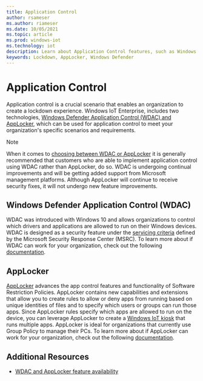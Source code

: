 ```yaml
---
title: Application Control
author: rsameser
ms.author: riameser
ms.date: 10/05/2021
ms.topic: article
ms.prod: windows-iot
ms.technology: iot
description: Learn about Application Control features, such as Windows Defender Application Control (WDAC) and AppLocker, in Windows IoT Enterprise.
keywords: Lockdown, AppLocker, Windows Defender
---
```


# Application Control
Application control is a crucial scenario that enables an organization to create a lockdown experience. Windows IoT Enterprise, includes two technologies, [Windows Defender Application Control (WDAC) and AppLocker](/windows/security/threat-protection/windows-defender-application-control/wdac-and-applocker-overview), which can be used for application control to meet your organization's specific scenarios and requirements.

> [!NOTE]
> When it comes to [choosing between WDAC or AppLocker](/windows/security/threat-protection/windows-defender-application-control/wdac-and-applocker-overview#choose-when-to-use-wdac-or-applocker) it is generally recommended that customers who are able to implement application control using WDAC rather than AppLocker, do so. WDAC is undergoing continual improvements and will be getting added support from Microsoft management platforms. Although AppLocker will continue to receive security fixes, it will not undergo new feature improvements.

## Windows Defender Application Control (WDAC)
WDAC was introduced with Windows 10 and allows organizations to control which drivers and applications are allowed to run on their Windows devices. WDAC is designed as a security feature under the [servicing criteria](/msrc/windows-security-servicing-criteria?rtc=1) defined by the Microsoft Security Response Center (MSRC). To learn more about if WDAC can work for your organization, check out the following [documentation](/windows/security/threat-protection/windows-defender-application-control/windows-defender-application-control-deployment-guide).

## AppLocker
[AppLocker](/windows/security/threat-protection/windows-defender-application-control/applocker/what-is-applocker) advances the app control features and functionality of Software Restriction Policies. AppLocker contains new capabilities and extensions that allow you to create rules to allow or deny apps from running based on unique identities of files and to specify which users or groups can run those apps. Since AppLocker rules specify which apps are allowed to run on the device, you can leverage AppLocker to create a [Windows IoT kiosk](/windows/configuration/lock-down-windows-10-applocker) that runs multiple apps. AppLocker is ideal for organizations that currently use Group Policy to manage their PCs. To learn more about if AppLocker can work for your organization, check out the following [documentation](/windows/security/threat-protection/windows-defender-application-control/applocker/applocker-overview).

## Additional Resources
* [WDAC and AppLocker feature availability](/windows/security/threat-protection/windows-defender-application-control/feature-availability)
